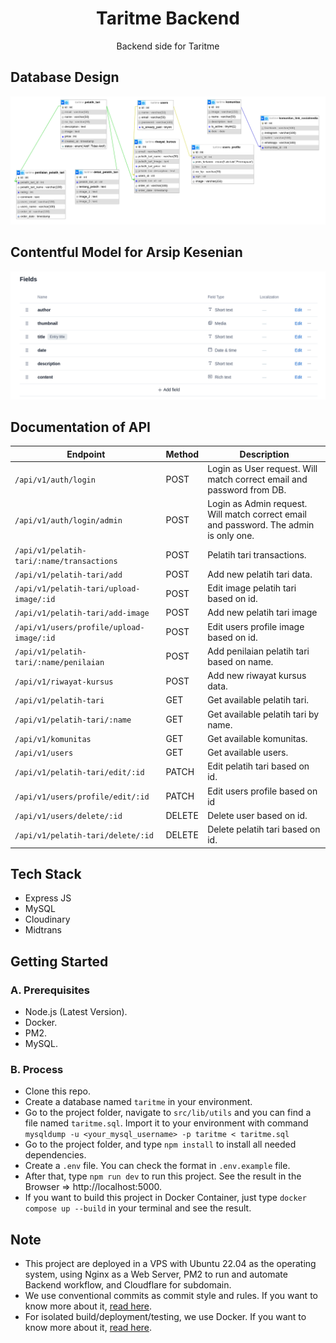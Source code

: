 <div align="center">
  <h1>Taritme Backend</h1>
  <p>Backend side for Taritme</p>
</div>

## Database Design

![database design](./public/docs/Screenshot%20from%202024-06-23%2002-48-54.png)

## Contentful Model for Arsip Kesenian

![contentful model](./public/docs//Screenshot%20from%202024-06-23%2011-11-00.png)

## Documentation of API

| Endpoint                                  | Method | Description                                                                           |
| ----------------------------------------- | ------ | ------------------------------------------------------------------------------------- |
| `/api/v1/auth/login`                      | POST   | Login as User request. Will match correct email and password from DB.                 |
| `/api/v1/auth/login/admin`                | POST   | Login as Admin request. Will match correct email and password. The admin is only one. |
| `/api/v1/pelatih-tari/:name/transactions` | POST   | Pelatih tari transactions.                                                            |
| `/api/v1/pelatih-tari/add`                | POST   | Add new pelatih tari data.                                                            |
| `/api/v1/pelatih-tari/upload-image/:id`   | POST   | Edit image pelatih tari based on id.                                                  |
| `/api/v1/pelatih-tari/add-image`          | POST   | Add new pelatih tari image                                                            |
| `/api/v1/users/profile/upload-image/:id`  | POST   | Edit users profile image based on id.                                                 |
| `/api/v1/pelatih-tari/:name/penilaian`    | POST   | Add penilaian pelatih tari based on name.                                             |
| `/api/v1/riwayat-kursus`                  | POST   | Add new riwayat kursus data.                                                          |
| `/api/v1/pelatih-tari`                    | GET    | Get available pelatih tari.                                                           |
| `/api/v1/pelatih-tari/:name`              | GET    | Get available pelatih tari by name.                                                   |
| `/api/v1/komunitas`                       | GET    | Get available komunitas.                                                              |
| `/api/v1/users`                           | GET    | Get available users.                                                                  |
| `/api/v1/pelatih-tari/edit/:id`           | PATCH  | Edit pelatih tari based on id.                                                        |
| `/api/v1/users/profile/edit/:id`          | PATCH  | Edit users profile based on id                                                        |
| `/api/v1/users/delete/:id`                | DELETE | Delete user based on id.                                                              |
| `/api/v1/pelatih-tari/delete/:id`         | DELETE | Delete pelatih tari based on id.                                                      |

## Tech Stack

- Express JS
- MySQL
- Cloudinary
- Midtrans

## Getting Started

### A. Prerequisites

- Node.js (Latest Version).
- Docker.
- PM2.
- MySQL.

### B. Process

- Clone this repo.
- Create a database named `taritme` in your environment.
- Go to the project folder, navigate to `src/lib/utils` and you can find a file named `taritme.sql`. Import it to your environment with command `mysqldump -u <your_mysql_username> -p taritme < taritme.sql`
- Go to the project folder, and type `npm install` to install all needed dependencies. 
- Create a `.env` file. You can check the format in `.env.example` file.
- After that, type `npm run dev` to run this project. See the result in the Browser => http://localhost:5000.
- If you want to build this project in Docker Container, just type `docker compose up --build` in your terminal and see the result.

## Note

- This project are deployed in a VPS with Ubuntu 22.04 as the operating system, using Nginx as a Web Server, PM2 to run and automate Backend workflow, and Cloudflare for subdomain.
- We use conventional commits as commit style and rules. If you want to know more about it, [read here](https://www.conventionalcommits.org/en/v1.0.0/).
- For isolated build/deployment/testing, we use Docker. If you want to know more about it, [read here](https://www.docker.com/).
